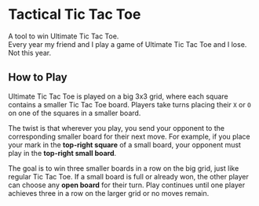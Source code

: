 # Tactical Tic Tac Toe
A tool to win Ultimate Tic Tac Toe.  
Every year my friend and I play a game of Ultimate Tic Tac Toe and I lose. Not this year.

## How to Play
Ultimate Tic Tac Toe is played on a big 3x3 grid, where each square contains a smaller Tic Tac Toe board. Players take turns placing their `X` or `O` on one of the squares in a smaller board. 

The twist is that wherever you play, you send your opponent to the corresponding smaller board for their next move. For example, if you place your mark in the **top-right square** of a small board, your opponent must play in the **top-right small board**. 

The goal is to win three smaller boards in a row on the big grid, just like regular Tic Tac Toe. If a small board is full or already won, the other player can choose any **open board** for their turn. Play continues until one player achieves three in a row on the larger grid or no moves remain.
